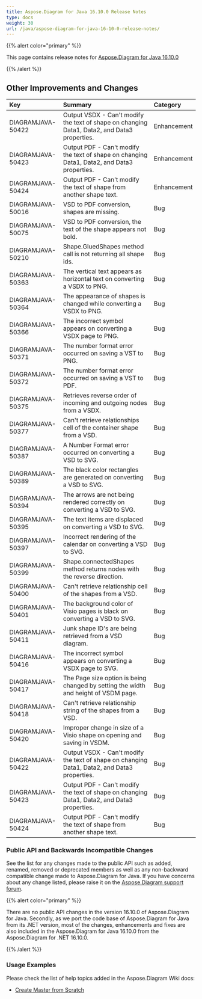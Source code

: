 ```yaml
---
title: Aspose.Diagram for Java 16.10.0 Release Notes
type: docs
weight: 30
url: /java/aspose-diagram-for-java-16-10-0-release-notes/
---
```


{{% alert color="primary" %}} 

This page contains release notes for [Aspose.Diagram for Java 16.10.0](https://docs.aspose.com/diagram/java/aspose-diagram-for-java-16-10-0-release-notes/)

{{% /alert %}} 
## **Other Improvements and Changes**

|**Key**|**Summary**|**Category**|
| :- | :- | :- |
|DIAGRAMJAVA-50422|Output VSDX - Can't modify the text of shape on changing Data1, Data2, and Data3 properties.|Enhancement|
|DIAGRAMJAVA-50423|Output PDF - Can't modify the text of shape on changing Data1, Data2, and Data3 properties.|Enhancement|
|DIAGRAMJAVA-50424|Output PDF - Can't modify the text of shape from another shape text.|Enhancement|
|DIAGRAMJAVA-50016|VSD to PDF conversion, shapes are missing.|Bug|
|DIAGRAMJAVA-50075|VSD to PDF conversion, the text of the shape appears not bold.|Bug|
|DIAGRAMJAVA-50210|Shape.GluedShapes method call is not returning all shape ids.|Bug|
|DIAGRAMJAVA-50363|The vertical text appears as horizontal text on converting a VSDX to PNG.|Bug|
|DIAGRAMJAVA-50364|The appearance of shapes is changed while converting a VSDX to PNG.|Bug|
|DIAGRAMJAVA-50366|The incorrect symbol appears on converting a VSDX page to PNG.|Bug|
|DIAGRAMJAVA-50371|The number format error occurred on saving a VST to PNG.|Bug|
|DIAGRAMJAVA-50372|The number format error occurred on saving a VST to PDF.|Bug|
|DIAGRAMJAVA-50375|Retrieves reverse order of incoming and outgoing nodes from a VSDX.|Bug|
|DIAGRAMJAVA-50377|Can't retrieve relationships cell of the container shape from a VSD.|Bug|
|DIAGRAMJAVA-50387|A Number Format error occurred on converting a VSD to SVG.|Bug|
|DIAGRAMJAVA-50389|The black color rectangles are generated on converting a VSD to SVG.|Bug|
|DIAGRAMJAVA-50394|The arrows are not being rendered correctly on converting a VSD to SVG.|Bug|
|DIAGRAMJAVA-50395|The text items are displaced on converting a VSD to SVG.|Bug|
|DIAGRAMJAVA-50397|Incorrect rendering of the calendar on converting a VSD to SVG.|Bug|
|DIAGRAMJAVA-50399|Shape.connectedShapes method returns nodes with the reverse direction.|Bug|
|DIAGRAMJAVA-50400|Can't retrieve relationship cell of the shapes from a VSD.|Bug|
|DIAGRAMJAVA-50401|The background color of Visio pages is black on converting a VSD to SVG.|Bug|
|DIAGRAMJAVA-50411|Junk shape ID's are being retrieved from a VSD diagram.|Bug|
|DIAGRAMJAVA-50416|The incorrect symbol appears on converting a VSDX page to SVG.|Bug|
|DIAGRAMJAVA-50417|The Page size option is being changed by setting the width and height of VSDM page.|Bug|
|DIAGRAMJAVA-50418|Can't retrieve relationship string of the shapes from a VSD.|Bug|
|DIAGRAMJAVA-50420|Improper change in size of a Visio shape on opening and saving in VSDM.|Bug|
|DIAGRAMJAVA-50422|Output VSDX - Can't modify the text of shape on changing Data1, Data2, and Data3 properties.|Bug|
|DIAGRAMJAVA-50423|Output PDF - Can't modify the text of shape on changing Data1, Data2, and Data3 properties.|Bug|
|DIAGRAMJAVA-50424|Output PDF - Can't modify the text of shape from another shape text.|Bug|
### **Public API and Backwards Incompatible Changes**
See the list for any changes made to the public API such as added, renamed, removed or deprecated members as well as any non-backward compatible change made to Aspose.Diagram for Java. If you have concerns about any change listed, please raise it on the [Aspose.Diagram support forum](https://forum.aspose.com/c/diagram/17).

{{% alert color="primary" %}} 

There are no public API changes in the version 16.10.0 of Aspose.Diagram for Java. Secondly, as we port the code base of Aspose.Diagram for Java from its .NET version, most of the changes, enhancements and fixes are also included in the Aspose.Diagram for Java 16.10.0 from the Aspose.Diagram for .NET 16.10.0.

{{% /alert %}} 
### **Usage Examples**
Please check the list of help topics added in the Aspose.Diagram Wiki docs:

- [Create Master from Scratch](/diagram/java/working-with-masters/#create-master-from-scratch)
